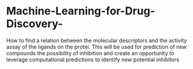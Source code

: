 # Machine-Learning-for-Drug-Discovery-
 How to find a relation between the molecular descriptors and the activity assay of the ligands on the protei. This will be used for prediction of new compounds the possibility of inhibition and create an opportunity to leverage computational predictions to identify new potential inhibitors 
